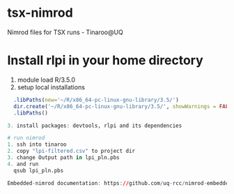 # tsx-nimrod
Nimrod files for TSX runs - Tinaroo@UQ

# Install rlpi in your home directory

1. module load R/3.5.0
2. setup local installations
  ```R
	.libPaths(new='~/R/x86_64-pc-linux-gnu-library/3.5/')
	dir.create('~/R/x86_64-pc-linux-gnu-library/3.5/', showWarnings = FALSE, recursive = TRUE)
	.libPaths()

3. install packages: devtools, rlpi and its dependencies

# run nimrod
1. ssh into tinaroo
2. copy "lpi-filtered.csv" to project dir
3. change Output path in lpi_pln.pbs
4. and run
   	qsub lpi_pln.pbs

Embedded-nimrod documentation: https://github.com/uq-rcc/nimrod-embedded
